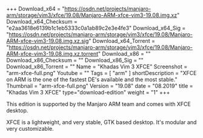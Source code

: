 +++
Download_x64 = "https://osdn.net/projects/manjaro-arm/storage/vim3/xfce/19.08/Manjaro-ARM-xfce-vim3-19.08.img.xz"
Download_x64_Checksum = "e2aa3618e6139b1c1eb5333c0a1ab89c2e3e4fe3"
Download_x64_Sig = "https://osdn.net/projects/manjaro-arm/storage/vim3/xfce/19.08/Manjaro-ARM-xfce-vim3-19.08.img.xz.sig"
Download_x64_Torrent = "https://osdn.net/projects/manjaro-arm/storage/vim3/xfce/19.08/Manjaro-ARM-xfce-vim3-19.08.img.xz.torrent"
Download_x86 = ""
Download_x86_Checksum = ""
Download_x86_Sig = ""
Download_x86_Torrent = ""
Name = "Khadas Vim 3 XFCE"
Screenshot = "arm-xfce-full.png"
Youtube = ""
Tags = [ "arm" ]
shortDescription = "XFCE on ARM is the one of the fastest DE's available and the most stable."
Thumbnail = "arm-xfce-full.png"
Version = "19.08"
date = "08.2019"
title = "Khadas Vim 3 XFCE"
type="download-edition"
weight = "1"
+++

This edition is supported by the Manjaro ARM team and comes with XFCE desktop.

XFCE is a lightweight, and very stable, GTK based desktop. It's modular and very customizable.

